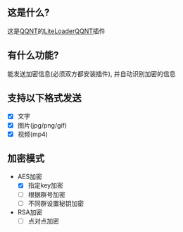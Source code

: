 ## 这是什么?
这是[QQNT](https://im.qq.com/pcqq/index.shtml)的[LiteLoaderQQNT](https://llqqnt.mukapp.top/)插件

## 有什么功能?
能发送加密信息(必须双方都安装插件), 并自动识别加密的信息

## 支持以下格式发送
- [x] 文字
- [x] 图片(jpg/png/gif)
- [x] 视频(mp4)

## 加密模式
- AES加密
  - [x] 指定key加密
  - [ ] 根据群号加密
  - [ ] 不同群设置秘钥加密
- RSA加密
  - [ ] 点对点加密
